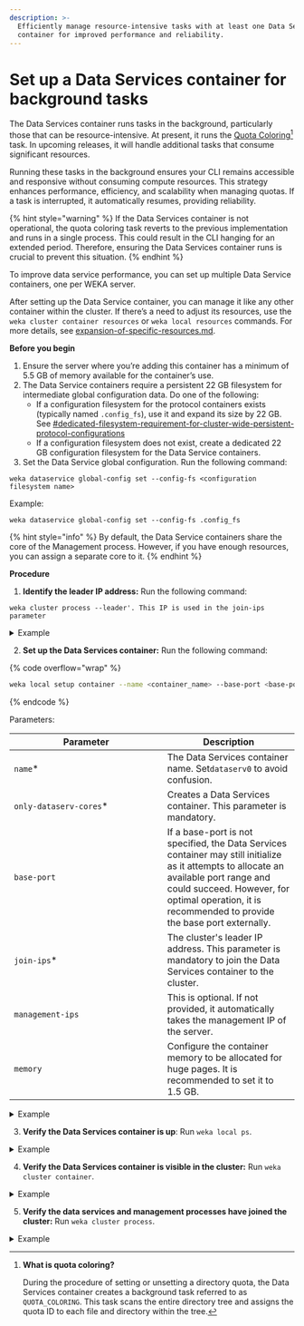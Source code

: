 ```yaml
---
description: >-
  Efficiently manage resource-intensive tasks with at least one Data Services
  container for improved performance and reliability.
---
```


# Set up a Data Services container for background tasks

The Data Services container runs tasks in the background, particularly those that can be resource-intensive. At present, it runs the [Quota Coloring](#user-content-fn-1)[^1] task. In upcoming releases, it will handle additional tasks that consume significant resources.

Running these tasks in the background ensures your CLI remains accessible and responsive without consuming compute resources. This strategy enhances performance, efficiency, and scalability when managing quotas. If a task is interrupted, it automatically resumes, providing reliability.

{% hint style="warning" %}
If the Data Services container is not operational, the quota coloring task reverts to the previous implementation and runs in a single process. This could result in the CLI hanging for an extended period. Therefore, ensuring the Data Services container runs is crucial to prevent this situation.
{% endhint %}

To improve data service performance, you can set up multiple Data Service containers, one per WEKA server.

After setting up the Data Service container, you can manage it like any other container within the cluster. If there’s a need to adjust its resources, use the `weka cluster container resources` or `weka local resources` commands. For more details, see [expansion-of-specific-resources.md](../expanding-and-shrinking-cluster-resources/expansion-of-specific-resources.md "mention").

**Before you begin**

1. Ensure the server where you’re adding this container has a minimum of 5.5 GB of memory available for the container’s use.
2. The Data Service containers require a persistent 22 GB filesystem for intermediate global configuration data. Do one of the following:
   * If a configuration filesystem for the protocol containers exists (typically named `.config_fs`), use it and expand its size by 22 GB. See [#dedicated-filesystem-requirement-for-cluster-wide-persistent-protocol-configurations](../../additional-protocols/additional-protocols-overview.md#dedicated-filesystem-requirement-for-cluster-wide-persistent-protocol-configurations "mention")
   * If a configuration filesystem does not exist, create a dedicated 22 GB configuration filesystem for the Data Service containers.
3. Set the Data Service global configuration. Run the following command:&#x20;

```
weka dataservice global-config set --config-fs <configuration filesystem name>
```

Example:

```
weka dataservice global-config set --config-fs .config_fs
```

{% hint style="info" %}
By default, the Data Service containers share the core of the Management process. However, if you have enough resources, you can assign a separate core to it.
{% endhint %}

**Procedure**

1. **Identify the leader IP address:** Run the following command:

```
weka cluster process --leader'. This IP is used in the join-ips parameter
```

<details>

<summary>Example</summary>

```bash
$ weka cluster process --leader
PROCESS ID  HOSTNAME        CONTAINER  IPS             STATUS  RELEASE  ROLES       NETWORK  CPU  MEMORY  UPTIME    LAST FAILURE
60          DatSphere-1     drives0    10.108.234.164  UP      4.3.2    MANAGEMENT  UDP           N/A     1:21:05h
```

</details>

2. **Set up the Data Services container:** Run the following command:

{% code overflow="wrap" %}
```bash
weka local setup container --name <container_name> --base-port <base-port> --join-ips <leader-IP>  --only-dataserv-cores --memory 1.5GB --allow-mix-setting
```
{% endcode %}

Parameters:

<table><thead><tr><th width="255">Parameter</th><th>Description</th></tr></thead><tbody><tr><td><code>name</code>*</td><td>The Data Services container name. Set<code>dataserv0</code> to avoid confusion.</td></tr><tr><td><code>only-dataserv-cores</code>*</td><td>Creates a Data Services container. This parameter is mandatory.</td></tr><tr><td><code>base-port</code></td><td>If a base-port is not specified, the Data Services container may still initialize as it attempts to allocate an available port range and could succeed. However, for optimal operation, it is recommended to provide the base port externally.</td></tr><tr><td><code>join-ips</code>*</td><td>The cluster's leader IP address. This parameter is mandatory to join the Data Services container to the cluster.</td></tr><tr><td><code>management-ips</code></td><td>This is optional. If not provided, it automatically takes the management IP of the server.</td></tr><tr><td><code>memory</code></td><td>Configure the container memory to be allocated for huge pages. It is recommended to set it to 1.5 GB.</td></tr></tbody></table>

<details>

<summary>Example</summary>

{% code overflow="wrap" %}
```bash
$ weka local setup container --name dataserv0 --base-port 14400 --join-ips 10.108.234.164  --only-dataserv-cores --memory 1.5GB --allow-mix-setting
Version 4.3.2 is already downloaded.
Created Weka container named dataserv0
Preparing version 4.3.2 of container dataserv0
No net parameter specified, configuring in UDP mode
Successfully set up container dataserv0
Starting container
Waiting for container to start up
Container "dataserv0" is ready (pid = 66904)
```
{% endcode %}

</details>

3. **Verify the Data Services container is up**: Run `weka local ps`.

<details>

<summary>Example</summary>

```bash
$ weka local ps
CONTAINER  STATE    DISABLED  UPTIME    MONITORING  PERSISTENT  PORT   PID    STATUS  VERSION  LAST FAILURE
compute0   Running  False     1:21:58h  True        True        14300  44600  Ready   4.3.2
dataserv0  Running  False     44.59s    True        True        14400  66904  Ready   4.3.2
drives0    Running  False     1:22:39h  True        True        14000  43448  Ready   4.3.2
frontend0  Running  False     1:21:15h  True        True        14200  45680  Ready   4.3.2
```

</details>

4. **Verify the Data Services container is visible in the cluster:** Run `weka cluster container`.

<details>

<summary>Example</summary>

See `dataserve0` in the last row (CONTAINER ID 15).&#x20;

```bash
$ weka cluster container
CONTAINER ID  HOSTNAME        CONTAINER  IPS             STATUS  RELEASE  FAILURE DOMAIN  CORES  MEMORY   UPTIME    LAST FAILURE
0             DataSphere-0    drives0    10.108.249.241  UP      4.3.2    DOM-000         1      1.54 GB  1:29:38h
1             DataSphere-1    drives0    10.108.211.190  UP      4.3.2    DOM-001         1      1.54 GB  1:29:39h
2             DataSphere-2    drives0    10.108.47.134   UP      4.3.2    DOM-002         1      1.54 GB  1:29:39h
3             DataSphere-3    drives0    10.108.234.164  UP      4.3.2    DOM-003         1      1.54 GB  1:29:39h
4             DataSphere-4    drives0    10.108.166.243  UP      4.3.2    DOM-004         1      1.54 GB  1:29:38h
5             DataSphere-0    compute0   10.108.249.241  UP      4.3.2    DOM-000         1      1.50 GB  1:28:56h
6             DataSphere-1    compute0   10.108.211.190  UP      4.3.2    DOM-001         1      1.50 GB  1:28:57h
7             DataSphere-2    compute0   10.108.47.134   UP      4.3.2    DOM-002         1      1.50 GB  1:28:57h
8             DataSphere-3    compute0   10.108.234.164  UP      4.3.2    DOM-003         1      1.50 GB  1:28:57h
9             DataSphere-4    compute0   10.108.166.243  UP      4.3.2    DOM-004         1      1.50 GB  1:28:58h
10            DataSphere-0    frontend0  10.108.249.241  UP      4.3.2    DOM-000         1      1.47 GB  1:28:13h
11            DataSphere-1    frontend0  10.108.211.190  UP      4.3.2    DOM-001         1      1.47 GB  1:28:13h
12            DataSphere-2    frontend0  10.108.47.134   UP      4.3.2    DOM-002         1      1.47 GB  1:28:13h
13            DataSphere-3    frontend0  10.108.234.164  UP      4.3.2    DOM-003         1      1.47 GB  1:28:14h
14            DataSphere-4    frontend0  10.108.166.243  UP      4.3.2    DOM-004         1      1.47 GB  1:28:14h
15            DataSphere-0    dataserv0  10.108.249.241  UP      4.3.2                    1      1.47 GB  0:07:41h
```

</details>

5. **Verify the data services and management processes have joined the cluster:** Run `weka cluster process`.

<details>

<summary>Example</summary>

See PROCESS IDs 300 and 301.

```bash
$ weka cluster process
PROCESS ID  HOSTNAME      CONTAINER  IPS             STATUS  RELEASE  ROLES       NETWORK  CPU  MEMORY   UPTIME    LAST FAILURE
0           DataSphere-0  drives0    10.108.249.241  UP      4.3.2    MANAGEMENT  UDP           N/A      1:22:26h  Host joined a new cluster (1 hour ago)
1           DataSphere-0  drives0    10.108.6.1      UP      4.3.2    DRIVES      DPDK     2    1.54 GB  1:22:24h
20          DataSphere-1  drives0    10.108.211.190  UP      4.3.2    MANAGEMENT  UDP           N/A      1:22:28h  Host joined a new cluster (1 hour ago)
21          DataSphere-1  drives0    10.108.18.211   UP      4.3.2    DRIVES      DPDK     4    1.54 GB  1:22:24h
40          DataSphere-2  drives0    10.108.47.134   UP      4.3.2    MANAGEMENT  UDP           N/A      1:22:27h  Host joined a new cluster (1 hour ago)
41          DataSphere-2  drives0    10.108.0.189    UP      4.3.2    DRIVES      DPDK     4    1.54 GB  1:22:24h
60          DataSphere-3  drives0    10.108.234.164  UP      4.3.2    MANAGEMENT  UDP           N/A      1:22:29h
61          DataSphere-3  drives0    10.108.181.42   UP      4.3.2    DRIVES      DPDK     6    1.54 GB  1:22:24h
80          DataSphere-4  drives0    10.108.166.243  UP      4.3.2    MANAGEMENT  UDP           N/A      1:22:26h  Host joined a new cluster (1 hour ago)
81          DataSphere-4  drives0    10.108.32.208   UP      4.3.2    DRIVES      DPDK     2    1.54 GB  1:22:24h
100         DataSphere-0  compute0   10.108.249.241  UP      4.3.2    MANAGEMENT  UDP           N/A      1:21:52h  Configuration snapshot pulled (1 hour ago)
101         DataSphere-0  compute0   10.108.150.39   UP      4.3.2    COMPUTE     DPDK     6    1.50 GB  1:21:50h
120         DataSphere-1  compute0   10.108.211.190  UP      4.3.2    MANAGEMENT  UDP           N/A      1:21:52h  Configuration snapshot pulled (1 hour ago)
121         DataSphere-1  compute0   10.108.162.229  UP      4.3.2    COMPUTE     DPDK     2    1.50 GB  1:21:50h
140         DataSphere-2  compute0   10.108.47.134   UP      4.3.2    MANAGEMENT  UDP           N/A      1:21:46h  Removed from cluster: Not reachable by the cluster (1 hour ago)
141         DataSphere-2  compute0   10.108.38.178   UP      4.3.2    COMPUTE     DPDK     2    1.50 GB  1:21:50h
160         DataSphere-3  compute0   10.108.234.164  UP      4.3.2    MANAGEMENT  UDP           N/A      1:21:52h  Configuration snapshot pulled (1 hour ago)
161         DataSphere-3  compute0   10.108.254.134  UP      4.3.2    COMPUTE     DPDK     4    1.50 GB  1:21:50h
180         DataSphere-4  compute0   10.108.166.243  UP      4.3.2    MANAGEMENT  UDP           N/A      1:21:46h  Removed from cluster: Not reachable by the cluster (1 hour ago)
181         DataSphere-4  compute0   10.108.0.100    UP      4.3.2    COMPUTE     DPDK     4    1.50 GB  1:21:50h
200         DataSphere-0  frontend0  10.108.249.241  UP      4.3.2    MANAGEMENT  UDP           N/A      1:21:01h  Removed from cluster: Not reachable by the cluster (1 hour ago)
201         DataSphere-0  frontend0  10.108.10.152   UP      4.3.2    FRONTEND    DPDK     4    1.47 GB  1:21:05h
220         DataSphere-1  frontend0  10.108.211.190  UP      4.3.2    MANAGEMENT  UDP           N/A      1:21:01h  Removed from cluster: Not reachable by the cluster (1 hour ago)
221         DataSphere-1  frontend0  10.108.201.178  UP      4.3.2    FRONTEND    DPDK     6    1.47 GB  1:21:05h
240         DataSphere-2  frontend0  10.108.47.134   UP      4.3.2    MANAGEMENT  UDP           N/A      1:21:01h  Removed from cluster: Not reachable by the cluster (1 hour ago)
241         DataSphere-2  frontend0  10.108.172.186  UP      4.3.2    FRONTEND    DPDK     6    1.47 GB  1:21:05h
260         DataSphere-3  frontend0  10.108.234.164  UP      4.3.2    MANAGEMENT  UDP           N/A      1:21:08h  Configuration snapshot pulled (1 hour ago)
261         DataSphere-3  frontend0  10.108.145.253  UP      4.3.2    FRONTEND    DPDK     2    1.47 GB  1:21:05h
280         DataSphere-4  frontend0  10.108.166.243  UP      4.3.2    MANAGEMENT  UDP           N/A      1:21:08h  Configuration snapshot pulled (1 hour ago)
281         DataSphere-4  frontend0  10.108.219.191  UP      4.3.2    FRONTEND    DPDK     6    1.47 GB  1:21:05h
300         DataSphere-0  dataserv0  10.108.249.241  UP      4.3.2    MANAGEMENT  UDP           N/A      33.05s    Configuration snapshot pulled (40 seconds ago)
301         DataSphere-0  dataserv0  10.108.249.241  UP      4.3.2    DATASERV    UDP      1    1.47 GB  14.55s
```

</details>

[^1]: **What is quota coloring?**

    During the procedure of setting or unsetting a directory quota, the Data Services container creates a background task referred to as `QUOTA_COLORING`. This task scans the entire directory tree and assigns the quota ID to each file and directory within the tree.
